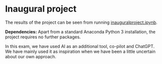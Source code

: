 # Inaugural project

The results of the project can be seen from running [inauguralproject.ipynb](inauguralproject.ipynb).

**Dependencies:** Apart from a standard Anaconda Python 3 installation, the project requires no further packages.

In this exam, we have used AI as an additional tool, co-pilot and ChatGPT. We have mainly used it as inspiration when we have been a little uncertain about our own approach.